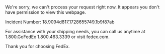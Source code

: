  	


 	

We're sorry, we can't process your request right now. It appears you don't have permission to view this webpage.


Incident Number: 18.9094d817.1728655749.1b9f87ab





For assistance with your shipping needs, you can call us anytime at 1.800.GoFedEx 1.800.463.3339 or visit fedex.com.




Thank you for choosing FedEx.